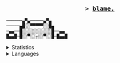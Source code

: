 <h3 align="center">
                <samp>&gt; 
                <b><a target="_blank" href="http://wonder.rip">blame.</a></b>
        </samp>
</h3>

```
──────▄▀▄─────▄▀▄
─────▄█░░▀▀▀▀▀░░█▄
─▄▄──█░░░░░░░░░░░█──▄▄
█▄▄█─█░░▀░░┬░░▀░░█─█▄▄█
```
<details>
  <summary>Statistics</summary>
 <p align="center">
  <img src="https://komarev.com/ghpvc/?username=blaamee" alt="ledges" />
</p>
<br />
<p align="center">
    <img src="https://github-readme-stats.vercel.app/api?username=blaamee&show_icons=true&theme=apprentice" />
</p>
<br>
</details>

 

<details>
  <summary>Languages</summary>
<p align="center">
<a align="left" href="https://github.com/cop-discord?tab=repositories" target="_blank"><img alt="Python" src="https://img.shields.io/badge/-Python-3776AB?style=flat-square&logo=Python&logoColor=white"></a>
        <a href="https://github.com/ShahriarShafin?tab=repositories" target="_blank"><img alt="HTML"
                        src="https://img.shields.io/badge/HTML-239120?style=for-the-badge&logo=html5&logoColor=white">
</p>
</details>

